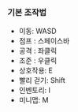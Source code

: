 ### 기본 조작법
- 이동: WASD
- 점프 : 스페이스바
- 공격 : 좌클릭
- 조준 : 우클릭
- 상호작용: E
- 빨리 걷기: Shift
- 인벤토리: I
- 미니맵: M
